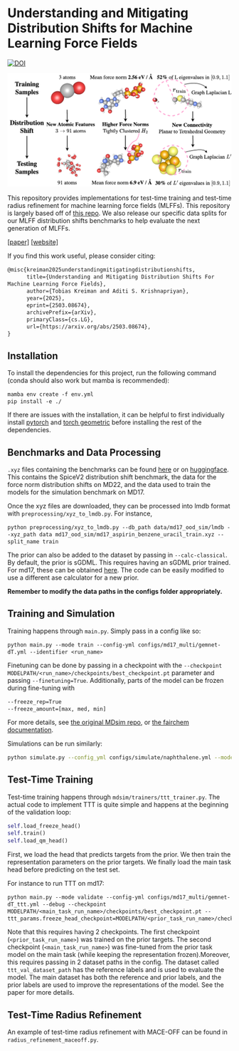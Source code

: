 # Understanding and Mitigating Distribution Shifts for Machine Learning Force Fields
[![DOI](https://zenodo.org/badge/909891921.svg)](https://doi.org/10.5281/zenodo.17401634)


![Alt Text](assets/distribution_shifts.png)

This repository provides implementations for test-time training and test-time radius refinement for machine learning force fields (MLFFs). This repository is largely based off of [this repo](https://github.com/kyonofx/MDsim/tree/main). We also release our specific data splits for our MLFF distribution shifts benchmarks to help evaluate the next generation of MLFFs.

[[paper]](https://arxiv.org/abs/2503.08674)
[[website]](https://tkreiman.github.io/projects/mlff_distribution_shifts/)

If you find this work useful, please consider citing:

```
@misc{kreiman2025understandingmitigatingdistributionshifts,
      title={Understanding and Mitigating Distribution Shifts For Machine Learning Force Fields}, 
      author={Tobias Kreiman and Aditi S. Krishnapriyan},
      year={2025},
      eprint={2503.08674},
      archivePrefix={arXiv},
      primaryClass={cs.LG},
      url={https://arxiv.org/abs/2503.08674}, 
}
```

## Installation

To install the dependencies for this project, run the following command (conda should also work but mamba is recommended):

```
mamba env create -f env.yml
pip install -e ./
```
If there are issues with the installation, it can be  helpful to first individually install [pytorch](https://pytorch.org/get-started/locally/) and [torch geometric](https://pytorch-geometric.readthedocs.io/en/latest/install/installation.html) before installing the rest of the dependencies.

## Benchmarks and Data Processing

```.xyz``` files containing the benchmarks can be found [here](https://drive.google.com/file/d/1u15bRsrOrERb4WSMfNP-T4jsAiFFNQeb/view?usp=sharing) or on [huggingface](https://huggingface.co/datasets/tkreiman/mlff_distribution_shifts/tree/main). This contains the SpiceV2 distribution shift benchmark, the data for the force norm distribution shifts on MD22, and the data used to train the models for the simulation benchmark on MD17.

Once the xyz files are downloaded, they can be processed into lmdb format with ```preprocessing/xyz_to_lmdb.py```. For instance, 
```
python preprocessing/xyz_to_lmdb.py --db_path data/md17_ood_sim/lmdb --xyz_path data md17_ood_sim/md17_aspirin_benzene_uracil_train.xyz --split_name train
``` 
The prior can also be added to the dataset by passing in ```--calc-classical```. By default, the prior is sGDML. This requires having an sGDML prior trained. For md17, these can be obtained [here](http://sgdml.org/). The code can be easily modified to use a different ase calculator for a new prior. 

**Remember to modify the data paths in the configs folder appropriately.**

## Training and Simulation

Training happens through ```main.py```. Simply pass in a config like so:
```
python main.py --mode train --config-yml configs/md17_multi/gemnet-dT.yml --identifier <run_name>
```

Finetuning can be done by passing in a checkpoint with the ```--checkpoint MODELPATH/<run_name>/checkpoints/best_checkpoint.pt``` parameter and passing ```--finetuning=True```. Additionally, parts of the model can be frozen during fine-tuning with 
```
--freeze_rep=True
--freeze_amount=[max, med, min]
```   
For more details, see [the original MDsim repo]((https://github.com/kyonofx/MDsim/tree/main)), or [the fairchem documentation](https://github.com/FAIR-Chem/fairchem).

Simulations can be run similarly:
```bash
python simulate.py --config_yml configs/simulate/naphthalene.yml --model_dir MODELPATH/<run_name>/
```
## Test-Time Training

Test-time training happens through `mdsim/trainers/ttt_trainer.py`. The actual code to implement TTT is quite simple and happens at the beginning of the validation loop:

```python
self.load_freeze_head()
self.train()
self.load_qm_head()
```
First, we load the head that predicts targets from the prior. We then train the representation parameters on the prior targets. We finally load the main task head before predicting on the test set.

For instance to run TTT on md17:
```
python main.py --mode validate --config-yml configs/md17_multi/gemnet-dT_ttt.yml --debug --checkpoint MODELPATH/<main_task_run_name>/checkpoints/best_checkpoint.pt --ttt_params.freeze_head_checkpoint=MODELPATH/<prior_task_run_name>/checkpoints/best_checkpoint.pt
```
Note that this requires having 2 checkpoints. The first checkpoint (`<prior_task_run_name>`) was trained on the prior targets. The second checkpoint (`<main_task_run_name>`) was fine-tuned from the prior task model on the main task (while keeping the representation frozen).Moreover, this requires passing in 2 dataset paths in the config. The dataset called `ttt_val_dataset_path` has the reference labels and is used to evaluate the model. The main dataset has both the reference and prior labels, and the prior labels are used to improve the representations of the model. See the paper for more details.

## Test-Time Radius Refinement

An example of test-time radius refinement with MACE-OFF can be found in `radius_refinement_maceoff.py`.

